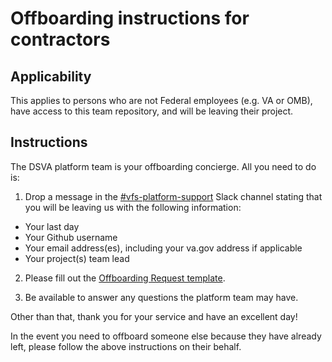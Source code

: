 # Offboarding instructions for contractors

## Applicability
This applies to persons who are not Federal employees (e.g. VA or OMB), have access to this team repository, and will be leaving their project.

## Instructions
The DSVA platform team is your offboarding concierge. All you need to do is:

1. Drop a message in the [#vfs-platform-support](https://dsva.slack.com/messages/CBU0KDSB1) Slack channel stating that you will be leaving us with the following information:
- Your last day
- Your Github username
- Your email address(es), including your va.gov address if applicable
- Your project(s) team lead

2. Please fill out the [Offboarding Request template](https://github.com/department-of-veterans-affairs/va.gov-team/issues/new?assignees=&labels=product+support%2C+operations%2C+Offboarding&template=offboarding-request.md&title=Offboarding+of+%5Bindividual%5D).

3. Be available to answer any questions the platform team may have.

Other than that, thank you for your service and have an excellent day!

In the event you need to offboard someone else because they have already left, please follow the above instructions on their behalf.

